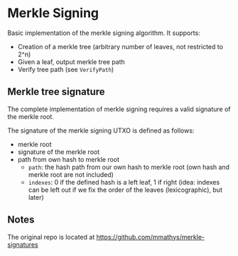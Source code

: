 # Merkle Signing

Basic implementation of the merkle signing algorithm. It supports:

- Creation of a merkle tree (arbitrary number of leaves, not restricted to 2^n)
- Given a leaf, output merkle tree path
- Verify tree path (see `VerifyPath`)

## Merkle tree signature

The complete implementation of merkle signing requires a valid signature of the merkle root.

The signature of the merkle signing UTXO is defined as follows:
- merkle root
- signature of the merkle root
- path from own hash to merkle root
    - `path`: the hash path from our own hash to merkle root (own hash and merkle root are not included)
    - `indexes`: 0 if the defined hash is a left leaf, 1 if right
    (idea: indexes can be left out if we fix the order of the leaves (lexicographic), but later)

## Notes

The original repo is located at https://github.com/mmathys/merkle-signatures
